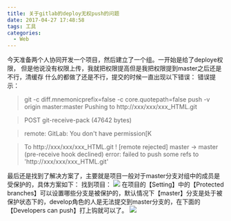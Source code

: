 ```yaml
---
title: 关于gitlab的deploy无权push的问题
date: 2017-04-27 17:48:58
tags: 工具
categories:
  - Web
---
```

今天准备两个人协同开发一个项目，然后建立了一个组。一开始是给了deploye权限，
但是他说没有权限上传，我就把权限提高但是我把权限提到master之后还是不行，清缓存
什么的都做了还是不行，提交的时候一直出现以下错误：
错误提示：
<!--more-->
>git -c diff.mnemonicprefix=false -c core.quotepath=false push -v origin master:master
Pushing to http://xxx/xxx/xxx_HTML.git

>POST git-receive-pack (47642 bytes)

>remote: GitLab: You don't have permission[K

>To http://xxx/xxx/xxx_HTML.git
! [remote rejected] master -> master (pre-receive hook declined)
error: failed to push some refs to 'http://xxx/xxx/xxx_HTML.git'

最后还是找到了解决方案了，主要就是项目一般对于master分支对组中的成员是受保护的，具体方案如下：
找到项目：
![](http://i1.piimg.com/567571/9c5d32d60ef4a803.png)
在项目的【Setting】中的【Protected branches】可以设置哪些分支是被保护的，默认情况下【master】分支是处于被保护状态下的，develop角色的人是无法提交到master分支的，在下面的【Developers can push】打上钩就可以了。
![](http://i4.buimg.com/567571/f6d4e2adbfb1487a.png)

